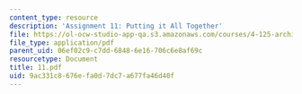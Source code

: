 ```yaml
---
content_type: resource
description: 'Assignment 11: Putting it All Together'
file: https://ol-ocw-studio-app-qa.s3.amazonaws.com/courses/4-125-architecture-studio-building-in-landscapes-fall-2002/9ac331c8676efa0d7dc7a677fa46d40f_11.pdf
file_type: application/pdf
parent_uid: 06ef02c9-c7dd-6848-6e16-706c6e8af69c
resourcetype: Document
title: 11.pdf
uid: 9ac331c8-676e-fa0d-7dc7-a677fa46d40f
---
```

